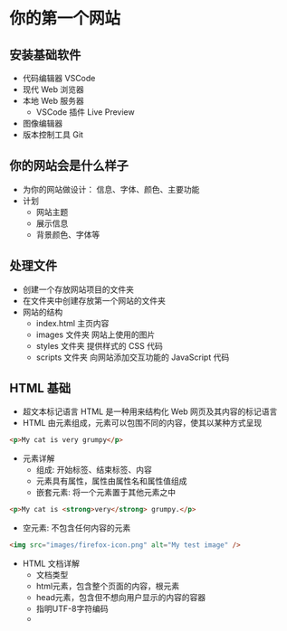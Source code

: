 # 你的第一个网站

## 安装基础软件

- 代码编辑器 VSCode
- 现代 Web 浏览器
- 本地 Web 服务器
  - VSCode 插件 Live Preview
- 图像编辑器
- 版本控制工具 Git

## 你的网站会是什么样子

- 为你的网站做设计： 信息、字体、颜色、主要功能
- 计划
  - 网站主题
  - 展示信息
  - 背景颜色、字体等

## 处理文件

- 创建一个存放网站项目的文件夹
- 在文件夹中创建存放第一个网站的文件夹
- 网站的结构
  - index.html 主页内容
  - images 文件夹 网站上使用的图片
  - styles 文件夹 提供样式的 CSS 代码
  - scripts 文件夹 向网站添加交互功能的 JavaScript 代码

## HTML 基础

- 超文本标记语言 HTML 是一种用来结构化 Web 网页及其内容的标记语言
- HTML 由元素组成，元素可以包围不同的内容，使其以某种方式呈现

```HTML
<p>My cat is very grumpy</p>
```

- 元素详解
  - 组成: 开始标签、结束标签、内容
  - 元素具有属性，属性由属性名和属性值组成
  - 嵌套元素: 将一个元素置于其他元素之中

```HTML
<p>My cat is <strong>very</strong> grumpy.</p>
```

- 空元素: 不包含任何内容的元素

```HTML
<img src="images/firefox-icon.png" alt="My test image" />
```

- HTML 文档详解
  - <!doctype html> 文档类型
  - <html> html元素，包含整个页面的内容，根元素
  - <head> head元素，包含但不想向用户显示的内容的容器
  - <meta charset="utf-8"> 指明UTF-8字符编码
  - <title> title元素 设置页面的标题
  - <body> body元素 包含期望让用户在访问页面时看到的全部内容
- 图像
  - img， 通过 src 指向图像文件路径，通过 alt 展示图像不存在时的显示信息

```HTML
<img src="images/firefox-icon.png" alt="My test image" />
```

- 标题
  - HTML 包含六个级别的标题，h1~h6

```HTML
<!-- 4 个级别的标题 -->
<h1>主标题</h1>
<h2>顶层标题</h2>
<h3>子标题</h3>
<h4>次子标题</h4>
```

- 段落
  - p 元素指定段落

```HTML
<p>这是一个段落</p>
```

- 列表
  - 无序列表 ul 元素
  - 有序列表 ol 元素
  - 列表项 li 元素

```HTML
<p>At Mozilla, we're a global community of</p>

<ul>
  <li>technologists</li>
  <li>thinkers</li>
  <li>builders</li>
</ul>

<p>working together…</p>
```

- 链接
  - a 元素

```HTML
<a href="https://www.mozilla.org/zh-CN/about/manifesto/">
  Mozilla Manifesto
</a>
```

## CSS 基础

- CSS 是一门样式表语言，可以选择性的为 HTML 元素添加样式
- 具体步骤: 编写 css 样式，将样式应用在 HTML 中
- CSS 规则集详解
  - 规则集: CSS 的整个结构,由选择器、声明组成
  - 选择器: 选择需要添加样式的元素，可以同时选择多个元素
    - 分类
      - 元素选择器、ID 选择器、类选择器、属性选择器、伪类选择器等
  - 声明: 由属性和属性值组成
- 字体
  - 通过 link 元素可以加载字体,href 指定字体
  - 通过 font 属性指定字号
- 一切皆盒子
  - CSS 的布局基于盒子模型
  - 主要属性: margin、border、padding、width、height
- 常见步骤
  - 改变页面颜色
  - 设置文档体样式
  - 定位页面主标题并添加样式
  - 设置图片位置

## JavaScript 基础

- JavaScript 是一门为网站添加交互性的强有力的编程语言
- 变量
  - 存储值的容器
  - 声明与初始化
    - let 变量名 = 初始化值;
  - 数据类型
    - 字符串、数字、布尔、数组、对象
- 运算符
  - 一种基于两个值生成对应结果的数学符号
  - 常见运算符
    - 加减乘除、赋值
    - 严格相等
    - 非、不等于
- 条件语句
  - 用来测试表达式的真假的代码结构
- 函数
  - 一种将你希望重复使用的功能封装起来的方式
  - 你可以将一段代码定义为一个函数，当你在代码中调用该函数时，执行
- 事件
  - 监听浏览器活动的代码块，响应中运行代码

## 发布你的网站

- 方式一：获取托管服务和域名
  - 托管服务是在托管服务商的 Web 服务器上租用空间
  - 域名是让人访问的独一无二的地址
- 方式二：使用在线工具 GitHub 或 Google App Engine
- 方式三：使用基于 Web 的集成开发环境
